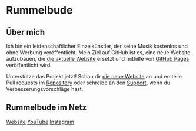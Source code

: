 # Rummelbude

## Über mich
Ich bin ein leidenschaftlicher Einzelkünstler, der seine Musik kostenlos und ohne Werbung veröffentlicht. Mein Ziel auf GitHub ist es, eine neue Website aufzubauen, die [die aktuelle Website](https://rummelbude.wixsite.com/start) ersetzt und mithilfe von [GitHub Pages](https://github.io) veröffentlicht wird.

Unterstütze das Projekt jetzt! Schau dir [die neue Website](https://rummelbude.github.io/website) an und erstelle Pull requests im [Repository](https://github.com/Rummelbude/website) oder schreibe an den [Support](mailto:sup.rummelbude_musik@gmx.de), wenn du Verbesserungsvorschläge hast.

## Rummelbude im Netz
[Website](https://rummelbude.wixsite.com/start)
[YouTube](https://www.youtube.com/@rummelbude_musik)
[Instagram](https://www.instagram.com/rummelbude_musik)
